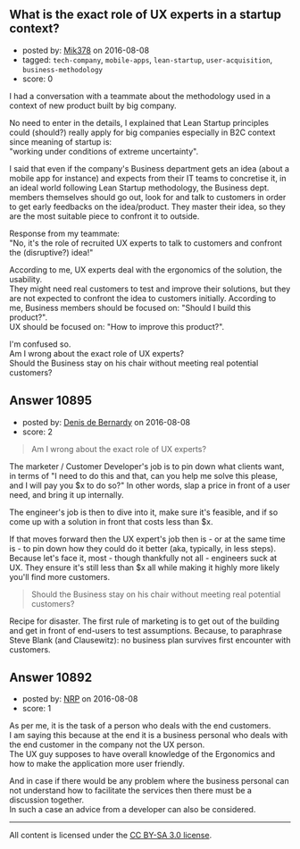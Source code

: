 ## What is the exact role of UX experts in a startup context?

- posted by: [Mik378](https://stackexchange.com/users/961739/mik378) on 2016-08-08
- tagged: `tech-company`, `mobile-apps`, `lean-startup`, `user-acquisition`, `business-methodology`
- score: 0

I had a conversation with a teammate about the methodology used in a context of new product built by big company. 

No need to enter in the details, I explained that Lean Startup principles could (should?) really apply for big companies especially in B2C context since meaning of startup is:   
"working under conditions of extreme uncertainty". 

I said that even if the company's Business department gets an idea (about a mobile app for instance) and expects from their IT teams to concretise it, in an ideal world following Lean Startup methodology, the Business dept. members themselves should go out, look for and talk to customers in order to get early feedbacks on the idea/product. They master their idea, so they are the most suitable piece to confront it to outside. 

Response from my teammate:  
"No, it's the role of recruited UX experts to talk to customers and confront the (disruptive?) idea!"

According to me, UX experts deal with the ergonomics of the solution, the usability.         
They might need real customers to test and improve their solutions, but they are not expected to confront the idea to customers initially. 
According to me, Business members should be focused on: "Should I build this product?".       
UX should be focused on: "How to improve this product?".

I'm confused so.         
Am I wrong about the exact role of UX experts?       
Should the Business stay on his chair without meeting real potential customers? 





## Answer 10895

- posted by: [Denis de Bernardy](https://stackexchange.com/users/182468/denis-de-bernardy) on 2016-08-08
- score: 2

> Am I wrong about the exact role of UX experts?

The marketer / Customer Developer's job is to pin down what clients want, in terms of "I need to do this and that, can you help me solve this please, and I will pay you $x to do so?" In other words, slap a price in front of a user need, and bring it up internally.

The engineer's job is then to dive into it, make sure it's feasible, and if so come up with a solution in front that costs less than $x.

If that moves forward then the UX expert's job then is - or at the same time is - to pin down how they could do it better (aka, typically, in less steps). Because let's face it, most - though thankfully not all - engineers suck at UX. They ensure it's still less than $x all while making it highly more likely you'll find more customers.

> Should the Business stay on his chair without meeting real potential customers?

Recipe for disaster. The first rule of marketing is to get out of the building and get in front of end-users to test assumptions. Because, to paraphrase Steve Blank (and Clausewitz): no business plan survives first encounter with customers.


## Answer 10892

- posted by: [NRP](https://stackexchange.com/users/7366315/nrp) on 2016-08-08
- score: 1

 As per me, it is the task of a person who deals with the end customers.    
 I am saying this because at the end it is a business personal who deals with the end customer in the company not the UX person.    
The UX guy supposes to have overall knowledge of the Ergonomics and how to make the application more user friendly. 
 
 And in case if there would be any problem where the business personal can not understand how to facilitate the services then there must be a discussion together.   
 In such a case an advice from a developer can also be considered.     



---

All content is licensed under the [CC BY-SA 3.0 license](https://creativecommons.org/licenses/by-sa/3.0/).
